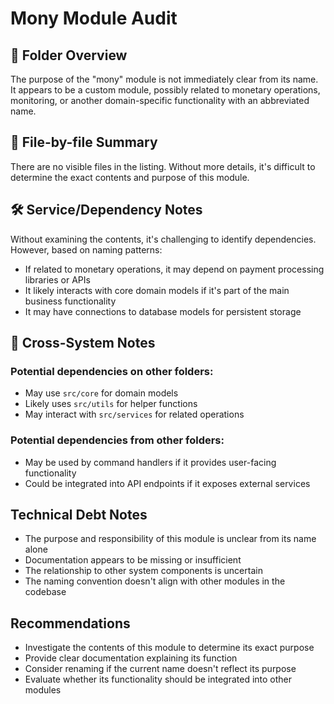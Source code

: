 # Mony Module Audit

## 🧾 Folder Overview

The purpose of the "mony" module is not immediately clear from its name. It appears to be a custom module, possibly related to monetary operations, monitoring, or another domain-specific functionality with an abbreviated name.

## 📁 File-by-file Summary

There are no visible files in the listing. Without more details, it's difficult to determine the exact contents and purpose of this module.

## 🛠️ Service/Dependency Notes

Without examining the contents, it's challenging to identify dependencies. However, based on naming patterns:

- If related to monetary operations, it may depend on payment processing libraries or APIs
- It likely interacts with core domain models if it's part of the main business functionality
- It may have connections to database models for persistent storage

## 📌 Cross-System Notes

### Potential dependencies on other folders:
- May use `src/core` for domain models
- Likely uses `src/utils` for helper functions
- May interact with `src/services` for related operations

### Potential dependencies from other folders:
- May be used by command handlers if it provides user-facing functionality
- Could be integrated into API endpoints if it exposes external services

## Technical Debt Notes

- The purpose and responsibility of this module is unclear from its name alone
- Documentation appears to be missing or insufficient
- The relationship to other system components is uncertain
- The naming convention doesn't align with other modules in the codebase

## Recommendations

- Investigate the contents of this module to determine its exact purpose
- Provide clear documentation explaining its function
- Consider renaming if the current name doesn't reflect its purpose
- Evaluate whether its functionality should be integrated into other modules 